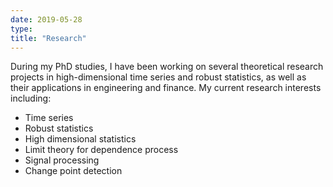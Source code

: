 ```yaml
---
date: 2019-05-28
type: 
title: "Research"
---
```


During my PhD studies, I have been working on several theoretical research projects in high-dimensional time series and robust statistics, as well as their applications in engineering and finance. My current research interests including:

* Time series
* Robust statistics
* High dimensional statistics
* Limit theory for dependence process
* Signal processing
* Change point detection

